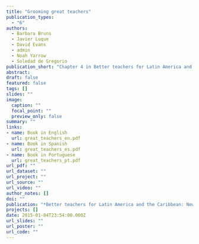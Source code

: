 ```yaml
---
title: "Grooming great teachers"
publication_types:
  - "6"
authors:
  - Barbara Bruns
  - Javier Luque
  - David Evans
  - admin
  - Noah Yarrow
  - Soledad de Gregorio
publication_short: "Chapter 4 in Better teachers for Latin America and the Caribbean: New Evidence on Strategies for Teacher Quality and Student Learning"
abstract: 
draft: false
featured: false
tags: []
slides: ""
image:
  caption: ""
  focal_point: ""
  preview_only: false
summary: ""
links:
- name: Book in English
  url: great_teachers_en.pdf
- name: Book in Spanish
  url: great_teachers_es.pdf
- name: Book in Portuguese
  url: great_teachers_pt.pdf
url_pdf: ""
url_dataset: ""
url_project: ""
url_source: ""
url_video: ""
author_notes: []
doi: ""
publication: "*Better teachers for Latin America and the Caribbean: New Evidence on Strategies for Teacher Quality and Student Learning*"
projects: []
date: 2015-01-04T23:54:00.000Z
url_slides: ""
url_poster: ""
url_code: ""
---
```

